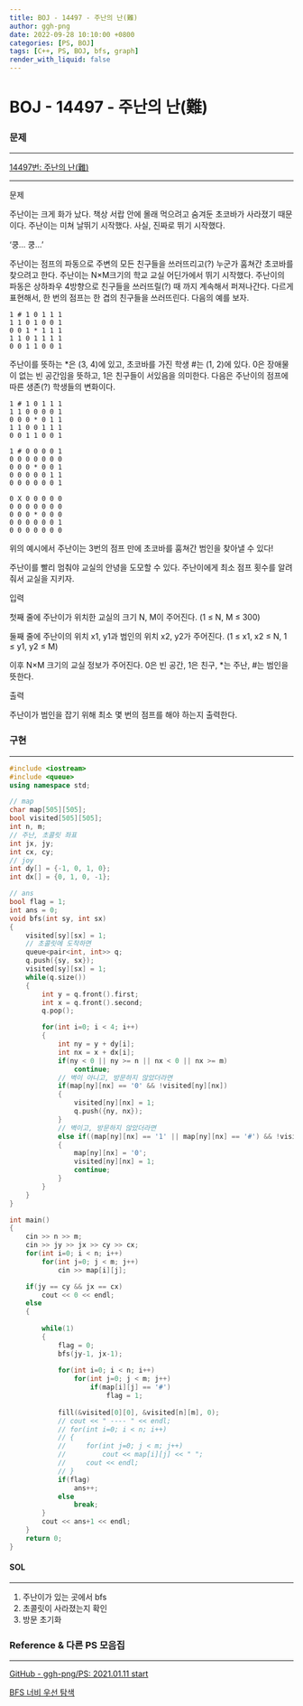 ```yaml
---
title: BOJ - 14497 - 주난의 난(難)
author: ggh-png
date: 2022-09-28 10:10:00 +0800
categories: [PS, BOJ]
tags: [C++, PS, BOJ, bfs, graph]
render_with_liquid: false
---
```


# BOJ - 14497 - **주난의 난(難)**

### 문제

---

[14497번: 주난의 난(難)](https://www.acmicpc.net/problem/14497)

---

문제

주난이는 크게 화가 났다. 책상 서랍 안에 몰래 먹으려고 숨겨둔 초코바가 사라졌기 때문이다. 주난이는 미쳐 날뛰기 시작했다. 사실, 진짜로 뛰기 시작했다.

‘쿵... 쿵...’

주난이는 점프의 파동으로 주변의 모든 친구들을 쓰러뜨리고(?) 누군가 훔쳐간 초코바를 찾으려고 한다. 주난이는 N×M크기의 학교 교실 어딘가에서 뛰기 시작했다. 주난이의 파동은 상하좌우 4방향으로 친구들을 쓰러뜨릴(?) 때 까지 계속해서 퍼져나간다. 다르게 표현해서, 한 번의 점프는 한 겹의 친구들을 쓰러뜨린다. 다음의 예를 보자.

```
1 # 1 0 1 1 1
1 1 0 1 0 0 1
0 0 1 * 1 1 1
1 1 0 1 1 1 1
0 0 1 1 0 0 1
```

주난이를 뜻하는 *은 (3, 4)에 있고, 초코바를 가진 학생 #는 (1, 2)에 있다. 0은 장애물이 없는 빈 공간임을 뜻하고, 1은 친구들이 서있음을 의미한다. 다음은 주난이의 점프에 따른 생존(?) 학생들의 변화이다.

```
1 # 1 0 1 1 1
1 1 0 0 0 0 1
0 0 0 * 0 1 1
1 1 0 0 1 1 1
0 0 1 1 0 0 1
```

```
1 # 0 0 0 0 1
0 0 0 0 0 0 0
0 0 0 * 0 0 1
0 0 0 0 0 1 1
0 0 0 0 0 0 1
```

```
0 X 0 0 0 0 0
0 0 0 0 0 0 0
0 0 0 * 0 0 0
0 0 0 0 0 0 1
0 0 0 0 0 0 0
```

위의 예시에서 주난이는 3번의 점프 만에 초코바를 훔쳐간 범인을 찾아낼 수 있다!

주난이를 빨리 멈춰야 교실의 안녕을 도모할 수 있다. 주난이에게 최소 점프 횟수를 알려줘서 교실을 지키자.

입력

첫째 줄에 주난이가 위치한 교실의 크기 N, M이 주어진다. (1 ≤ N, M ≤ 300)

둘째 줄에 주난이의 위치 x1, y1과 범인의 위치 x2, y2가 주어진다. (1 ≤ x1, x2 ≤ N, 1 ≤ y1, y2 ≤ M)

이후 N×M 크기의 교실 정보가 주어진다. 0은 빈 공간, 1은 친구, *는 주난, #는 범인을 뜻한다.

출력

주난이가 범인을 잡기 위해 최소 몇 번의 점프를 해야 하는지 출력한다.

### 구현

---

```cpp
#include <iostream>
#include <queue>
using namespace std;

// map
char map[505][505];
bool visited[505][505];
int n, m;
// 주난, 초콜릿 좌표
int jx, jy;
int cx, cy;
// joy
int dy[] = {-1, 0, 1, 0};
int dx[] = {0, 1, 0, -1};

// ans
bool flag = 1;
int ans = 0;
void bfs(int sy, int sx)
{
    visited[sy][sx] = 1;
    // 초콜릿에 도착하면 
    queue<pair<int, int>> q;
    q.push({sy, sx});
    visited[sy][sx] = 1;
    while(q.size())
    {
        int y = q.front().first;
        int x = q.front().second;
        q.pop();

        for(int i=0; i < 4; i++)
        {
            int ny = y + dy[i];
            int nx = x + dx[i];
            if(ny < 0 || ny >= n || nx < 0 || nx >= m)
                continue;
            // 벽이 아니고, 방문하지 않았더라면 
            if(map[ny][nx] == '0' && !visited[ny][nx])
            {
                visited[ny][nx] = 1;
                q.push({ny, nx});
            }
            // 벽이고, 방문하지 않았더라면 
            else if((map[ny][nx] == '1' || map[ny][nx] == '#') && !visited[ny][nx])
            {
                map[ny][nx] = '0';
                visited[ny][nx] = 1;
                continue;
            }
        }  
    }
}

int main()
{
    cin >> n >> m;
    cin >> jy >> jx >> cy >> cx;
    for(int i=0; i < n; i++)
        for(int j=0; j < m; j++)
            cin >> map[i][j];

    if(jy == cy && jx == cx)
        cout << 0 << endl;
    else
    {
        
        while(1)
        {
            flag = 0;
            bfs(jy-1, jx-1);    
            
            for(int i=0; i < n; i++)
                for(int j=0; j < m; j++)
                    if(map[i][j] == '#')
                        flag = 1;
            
            fill(&visited[0][0], &visited[n][m], 0);
            // cout << " ---- " << endl;
            // for(int i=0; i < n; i++)
            // {
            //     for(int j=0; j < m; j++)
            //         cout << map[i][j] << " ";
            //     cout << endl;
            // }
            if(flag)
                ans++;  
            else
                break;
        }
        cout << ans+1 << endl;
    }
    return 0;
}
```

#### SOL

---

1. 주난이가 있는 곳에서 bfs 
2. 초콜릿이 사라졌는지 확인 
3. 방문 초기화 

### Reference & 다른 PS 모음집

---

[GitHub - ggh-png/PS: 2021.01.11 start](https://github.com/ggh-png/PS)

[BFS 너비 우선 탐색](https://ggh-png.github.io/posts/bfs/)